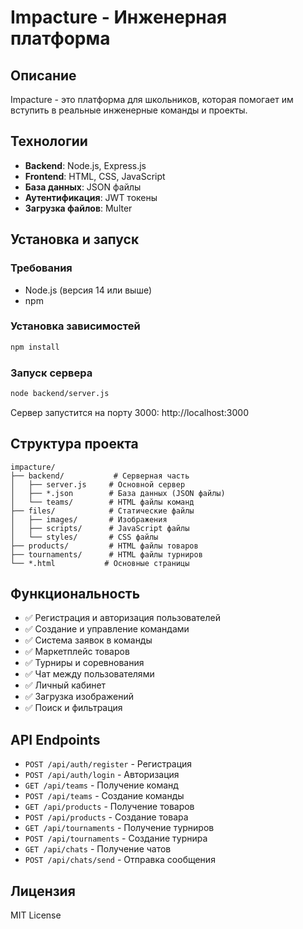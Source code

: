 # Impacture - Инженерная платформа

## Описание
Impacture - это платформа для школьников, которая помогает им вступить в реальные инженерные команды и проекты.

## Технологии
- **Backend**: Node.js, Express.js
- **Frontend**: HTML, CSS, JavaScript
- **База данных**: JSON файлы
- **Аутентификация**: JWT токены
- **Загрузка файлов**: Multer

## Установка и запуск

### Требования
- Node.js (версия 14 или выше)
- npm

### Установка зависимостей
```bash
npm install
```

### Запуск сервера
```bash
node backend/server.js
```

Сервер запустится на порту 3000: http://localhost:3000

## Структура проекта
```
impacture/
├── backend/           # Серверная часть
│   ├── server.js     # Основной сервер
│   ├── *.json        # База данных (JSON файлы)
│   └── teams/        # HTML файлы команд
├── files/            # Статические файлы
│   ├── images/       # Изображения
│   ├── scripts/      # JavaScript файлы
│   └── styles/       # CSS файлы
├── products/         # HTML файлы товаров
├── tournaments/      # HTML файлы турниров
└── *.html           # Основные страницы
```

## Функциональность
- ✅ Регистрация и авторизация пользователей
- ✅ Создание и управление командами
- ✅ Система заявок в команды
- ✅ Маркетплейс товаров
- ✅ Турниры и соревнования
- ✅ Чат между пользователями
- ✅ Личный кабинет
- ✅ Загрузка изображений
- ✅ Поиск и фильтрация

## API Endpoints
- `POST /api/auth/register` - Регистрация
- `POST /api/auth/login` - Авторизация
- `GET /api/teams` - Получение команд
- `POST /api/teams` - Создание команды
- `GET /api/products` - Получение товаров
- `POST /api/products` - Создание товара
- `GET /api/tournaments` - Получение турниров
- `POST /api/tournaments` - Создание турнира
- `GET /api/chats` - Получение чатов
- `POST /api/chats/send` - Отправка сообщения

## Лицензия
MIT License



